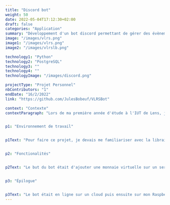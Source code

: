 ```yaml
---
title: "Discord bot"
weight: 50
date: 2022-05-04T17:12:30+02:00
draft: false
categories: "Application"
summary: "Développement d'un bot discord permettant de gérer des évènements communautaires."
image: "/images/vlrs.png"
image1: "/images/vlrs.png"
image2: "/images/vlrslb.png"

technology1: "Python"
technology2: "PostgreSQL"
technology3: ""
technology4: ""
technologyImage: "/images/discord.png"

projectType: "Projet Personnel"
nbContributors: "1"
endDate: "16/2/2022"
link: "https://github.com/JulesBobeuf/VLRSBot"

context: "Contexte"
contextParagraph: "Lors de ma première année d'étude à l'IUT de Lens, j'ai appris Python ainsi que la base de données PostgreSQL. Pendant les vacances de février, j'ai donc voulu utiliser mes connaissances dans un projet concret."


p1: "Environnement de travail"


p1Text: "Pour faire ce projet, je devais me familiariser avec la libraire Python psycopg2 qui me permettait de gérer la base de données, ainsi que les librairies Python pour faire un bot discord. Le projet n'était pas long en lui-même, mais il m'a fallu beaucoup de temps pour faire fonctionner chaque fonctionnalité, car il y avait beaucoup de bugs avec la base de données reliée à Python."


p2: "Fonctionalités"


p2Text: "Le but du bot était d'ajouter une monnaie virtuelle sur un serveur que l'on pouvait gagner en gagnant des événements communautaires. Un membre du staff pouvait donner de l'argent aux gagnants via une commande réservée. Après avoir gagné un certain montant, l'utilisateur pouvait s'acheter un rôle dans le serveur."


p3: "Épilogue"


p3Text: "Le bot était en ligne sur un cloud puis ensuite sur mon Raspberry PI. Je n'ai pas eu l'occasion de beaucoup l'utiliser, mais c'était quand même un super projet sur lequel travailler. J'ai pu apprendre beaucoup de choses, notamment comment utiliser async et await en Python, et comment utiliser une base de données dans un langage de programmation."
---
```

